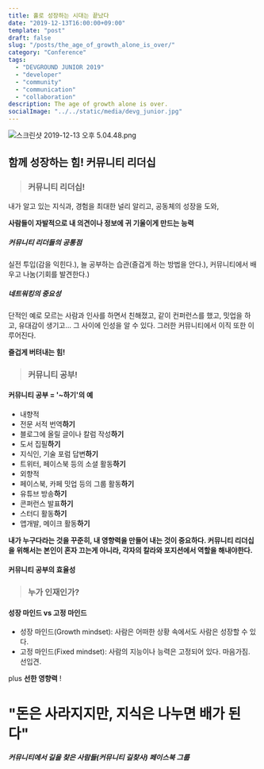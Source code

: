 ```yaml
---
title: 홀로 성장하는 시대는 끝났다
date: "2019-12-13T16:00:00+09:00"
template: "post"
draft: false
slug: "/posts/the_age_of_growth_alone_is_over/"
category: "Conference"
tags:
  - "DEVGROUND JUNIOR 2019"
  - "developer"
  - "community"
  - "communication"
  - "collaboration"
description: The age of growth alone is over.
socialImage: "../../static/media/devg_junior.jpg"
---
```


<!-- <img src="../../static/media/devg_junior.jpg"> -->

![스크린샷 2019-12-13 오후 5.04.48.png](https://images.velog.io/post-images/qkrcndtlr123/47ad6720-1d7f-11ea-90da-59cc6b7a4e4f/-2019-12-13-5.04.48.png)

## 함께 성장하는 힘! 커뮤니티 리더십

> ### 커뮤니티 리더십!

내가 알고 있는 지식과,
경험을 최대한 널리 알리고,
공동체의 성장을 도와,

**사람들이 자발적으로 내 의견이나 정보에 귀 기울이게 만드는 능력**

##### 커뮤니티 리더들의 공통점

실전 투입(감을 익힌다.), 늘 공부하는 습관(즐겁게 하는 방법을 안다.), 커뮤니티에서 배우고 나눔(기회를 발견한다.)

##### 네트워킹의 중요성

단적인 예로 모르는 사람과 인사를 하면서 친해졌고, 같이 컨퍼런스를 했고, 밋업을 하고, 유대감이 생기고... 그 사이에 인성을 알 수 있다.
그러한 커뮤니티에서 이직 또한 이루어진다.

**즐겁게 버텨내는 힘!**

> ### 커뮤니티 공부!

#### 커뮤니티 공부 = '~하기'의 예

- 내향적
- 전문 서적 번역**하기**
- 블로그에 올릴 글이나 칼럼 작성**하기**
- 도서 집필**하기**
- 지식인, 기술 포럼 답변**하기**
- 트위터, 페이스북 등의 소셜 활동**하기**
- 외향적
- 페이스북, 카페 밋업 등의 그룹 활동**하기**
- 유튜브 방송**하기**
- 콘퍼런스 발표**하기**
- 스터디 활동**하기**
- 앱개발, 메이크 활동**하기**

**내가 누구다라는 것을 꾸준히, 내 영향력을 만들어 내는 것이 중요하다.
커뮤니티 리더십을 위해서는 본인이 혼자 끄는게 아니라, 각자의 칼라와 포지션에서 역할을 해내야한다.**

#### 커뮤니티 공부의 효율성

> ### 누가 인재인가?

#### 성장 마인드 vs 고정 마인드

- 성장 마인드(Growth mindset): 사람은 어떠한 상황 속에서도 사람은 성장할 수 있다.
- 고정 마인드(Fixed mindset): 사람의 지능이나 능력은 고정되어 있다. 마음가짐. 선입견.

plus **선한 영향력** !

# "돈은 사라지지만, 지식은 나누면 배가 된다"

##### 커뮤니티에서 길을 찾은 사람들(커뮤니티 길찾사) 페이스북 그룹
